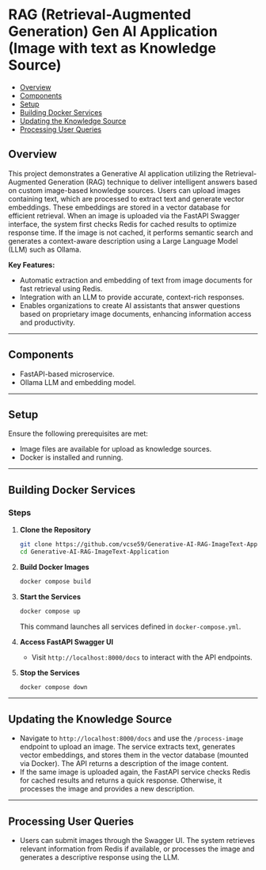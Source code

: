 # RAG (Retrieval-Augmented Generation) Gen AI Application (Image with text as Knowledge Source)

- [Overview](#overview)
- [Components](#components)
- [Setup](#setup)
- [Building Docker Services](#building-docker-services)
- [Updating the Knowledge Source](#updating-the-knowledge-source)
- [Processing User Queries](#processing-user-queries)

## Overview

This project demonstrates a Generative AI application utilizing the Retrieval-Augmented Generation (RAG) technique to deliver intelligent answers based on custom image-based knowledge sources. Users can upload images containing text, which are processed to extract text and generate vector embeddings. These embeddings are stored in a vector database for efficient retrieval. When an image is uploaded via the FastAPI Swagger interface, the system first checks Redis for cached results to optimize response time. If the image is not cached, it performs semantic search and generates a context-aware description using a Large Language Model (LLM) such as Ollama.

**Key Features:**
- Automatic extraction and embedding of text from image documents for fast retrieval using Redis.
- Integration with an LLM to provide accurate, context-rich responses.
- Enables organizations to create AI assistants that answer questions based on proprietary image documents, enhancing information access and productivity.

---

## Components

- FastAPI-based microservice.
- Ollama LLM and embedding model.

---

## Setup

Ensure the following prerequisites are met:

- Image files are available for upload as knowledge sources.
- Docker is installed and running.

---

## Building Docker Services

### Steps

1. **Clone the Repository**
    ```bash
    git clone https://github.com/vcse59/Generative-AI-RAG-ImageText-Application.git
    cd Generative-AI-RAG-ImageText-Application
    ```

2. **Build Docker Images**
    ```bash
    docker compose build
    ```

3. **Start the Services**
    ```bash
    docker compose up
    ```
    This command launches all services defined in `docker-compose.yml`.

4. **Access FastAPI Swagger UI**
    - Visit `http://localhost:8000/docs` to interact with the API endpoints.

5. **Stop the Services**
    ```bash
    docker compose down
    ```

---

## Updating the Knowledge Source

- Navigate to `http://localhost:8000/docs` and use the `/process-image` endpoint to upload an image. The service extracts text, generates vector embeddings, and stores them in the vector database (mounted via Docker). The API returns a description of the image content.
- If the same image is uploaded again, the FastAPI service checks Redis for cached results and returns a quick response. Otherwise, it processes the image and provides a new description.

---

## Processing User Queries

- Users can submit images through the Swagger UI. The system retrieves relevant information from Redis if available, or processes the image and generates a descriptive response using the LLM.


